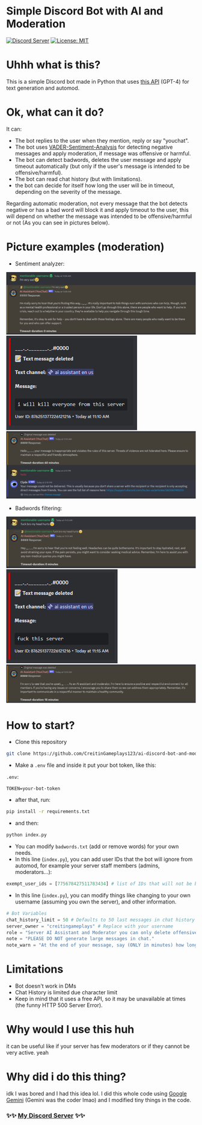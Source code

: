 ﻿# Simple Discord Bot with AI and Moderation 
[![Discord Server](https://dcbadge.vercel.app/api/server/pfa6RVxxUM?style=flat)](https://discord.gg/pfa6RVxxUM) [![License: MIT](https://img.shields.io/badge/License-MIT-yellow.svg)](https://opensource.org/licenses/MIT)
# Uhhh what is this?
This is a simple Discord bot made in Python that uses [this API](https://api.freegpt4.ddns.net/) (GPT-4) for text generation and automod.

# Ok, what can it do?
It can:

- The bot replies to the user when they mention, reply or say "youchat".
- The bot uses [VADER-Sentiment-Analysis](https://github.com/cjhutto/vaderSentiment) for detecting negative messages and apply moderation, if message was offensive or harmful.
- The bot can detect badwords, deletes the user message and apply timeout automatically (but only if the user's message is intended to be offensive/harmful).
- The bot can read chat history (but with limitations).
- the bot can decide for itself how long the user will be in timeout, depending on the severity of the message.

Regarding automatic moderation, not every message that the bot detects negative or has a bad word will block it and apply timeout to the user, this will depend on whether the message was intended to be offensive/harmful or not (As you can see in pictures below).

# Picture examples (moderation)
- Sentiment analyzer:
  
![Bot didn't block](./examples/sent-no-block.png)
![Bot deleted the message](./examples/sent-block-0.png)
![Bot timedout the user](./examples/sent-block-1.png)

- Badwords filtering:

![Bot didn't block](./examples/badword-no-block.png)
![Bot deleted the message](./examples/badword-block-0.png)
![Bot timedout the user](./examples/badword-block-1.png)

# How to start?
- Clone this repository
```sh
git clone https://github.com/CreitinGameplays123/ai-discord-bot-and-moderator
```
- Make a `.env` file and inside it put your bot token, like this:

`.env`:
```
TOKEN=your-bot-token
```
- after that, run:
```sh
pip install -r requirements.txt
```
- and then:
```sh
python index.py
```

- You can modify `badwords.txt` (add or remove words) for your own needs.
- In this line (`index.py`), you can add user IDs that the bot will ignore from automod, for example your server staff members (admins, moderators...):
```python
exempt_user_ids = [775678427511783434] # list of IDs that will not be blocked by bot's automod (Server owner, staff members...)
```
- In this line (`index.py`), you can modify things like changing to your own username (assuming you own the server), and other information.
```python
# Bot Variables
chat_history_limit = 50 # Defaults to 50 last messages in chat history (But it won't use the last 50 messages due characters limitation)
server_owner = "creitingameplays" # Replace with your username
role = "Server AI Assistant and Moderator you can only delete offensive/harmful messages and you timeout when detected"
note = "PLEASE DO NOT generate large messages in chat."
note_warn = "At the end of your message, say (ONLY in minutes) how long the user will be timed-out (you can timeout). If you think the user doesn't deserve the timeout, it was a false positive or wasn't intended to be offensive/harmful, PLEASE SAY 'Timeout-duration: 0 minutes', please. You can use Chat History for moderation."
```
# Limitations
- Bot doesn't work in DMs
- Chat History is limited due character limit
- Keep in mind that it uses a free API, so it may be unavailable at times (the funny HTTP 500 Server Error).

# Why would I use this huh 

it can be useful like if your server has few moderators or if they cannot be very active.
yeah

# Why did i do this thing?

idk I was bored and I had this idea lol.
I did this whole code using [Google Gemini](https://gemini.google.com/) (Gemini was the coder lmao) and I modified tiny things in the code.

### ✨✨ [My Discord Server](https://discord.gg/pfa6RVxxUM) ✨✨
